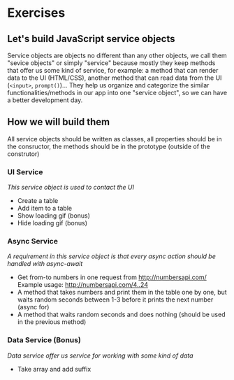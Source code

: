 # Exercises
## Let's build JavaScript service objects
Service objects are objects no different than any other objects, we call them "sevice objects" or simply "service" because mostly they keep methods that offer us some kind of service, for example: a method that can render data to the UI (HTML/CSS), another method that can read data from the UI (`<input>`, `prompt()`)... They help us organize and categorize the similar functionalities/methods in our app into one "service object", so we can have a better development day.

## How we will build them
All service objects should be written as classes, all properties should be in the consructor, the methods should be in the prototype (outside of the construtor)

### UI Service
*This service object is used to contact the UI*
* Create a table
* Add item to a table
* Show loading gif (bonus)
* Hide loading gif (bonus)

### Async Service
*A requirement in this service object is that every async action should be handled with async-await*  
* Get from-to numbers in one request from http://numbersapi.com/  
Example usage: http://numbersapi.com/4..24
* A method that takes numbers and print them in the table one by one, but waits random seconds between 1-3 before it prints the next number (async for)
* A method that waits random seconds and does nothing (should be used in the previous method)

### Data Service (Bonus)
*Data service offer us service for working with some kind of data*
* Take array and add suffix 